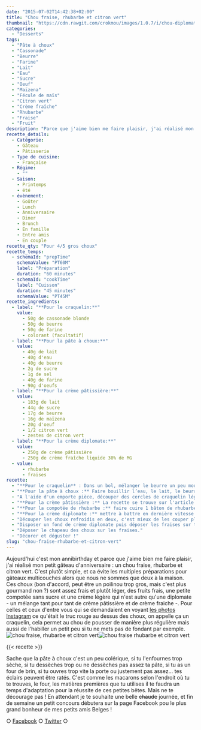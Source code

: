```yaml
---
date: "2015-07-02T14:42:38+02:00"
title: "Chou fraise, rhubarbe et citron vert"
thumbnail: "https://cdn.rawgit.com/crokmou/images/1.0.7/i/chou-diplomate-fraise-rhubarbe-citron-vert-crokmou-blog.jpg"
categories:
  - "Desserts"
tags:
  - "Pâte à choux"
  - "Cassonade"
  - "Beurre"
  - "Farine"
  - "Lait"
  - "Eau"
  - "Sucre"
  - "Oeuf"
  - "Maïzena"
  - "Fécule de maïs"
  - "Citron vert"
  - "Crème fraîche"
  - "Rhubarbe"
  - "Fraise"
  - "Fruit"
description: "Parce que j'aime bien me faire plaisir, j'ai réalisé mon petit gâteau d'anniversaire : un chou fraise, rhubarbe et citron vert. C'est plutôt simple..."
recette_details:
  - Catégorie:
    - Gâteau
    - Pâtisserie
  - Type de cuisine:
    - Française
  - Régime:
    - ""
  - Saison:
    - Printemps
    - été
  - évènement:
    - Goûter
    - Lunch
    - Anniversaire
    - Diner
    - Brunch
    - En famille
    - Entre amis
    - En couple
recette_qty: "Pour 4/5 gros choux"
recette_temps:
  - schemaId: "prepTime"
    schemaValue: "PT60M"
    label: "Préparation"
    duration: "60 minutes"
  - schemaId: "cookTime"
    label: "Cuisson"
    duration: "45 minutes"
    schemaValue: "PT45M"
recette_ingredients:
  - label: "**Pour le craquelin:**"
    value:
      - 50g de cassonade blonde
      - 50g de beurre
      - 50g de farine
      - colorant (facultatif)
  - label: "**Pour la pâte à choux:**"
    value:
      - 40g de lait
      - 40g d'eau
      - 40g de beurre
      - 2g de sucre
      - 1g de sel
      - 40g de farine
      - 90g d'oeufs
  - label: "**Pour la crème pâtissière:**"
    value:
      - 183g de lait
      - 44g de sucre
      - 17g de beurre
      - 16g de maïzena
      - 20g d'oeuf
      - 1/2 citron vert
      - zestes de citron vert
  - label: "**Pour la crème diplomate:**"
    value:
      - 250g de crème pâtissière
      - 250g de crème fraîche liquide 30% de MG
  - value:
      - rhubarbe
      - fraises
recette:
  - "**Pour le craquelin** : Dans un bol, mélanger le beurre un peu mou, la cassonade et la farine (éventuellement le colorant, j'ai mi une pointe de colorant rouge en poudre). Aplatir assez finement le mélange homogène entre deux feuilles de papier sulfurisé et mettre le tout à plat au congélateur pendant 5/10 minutes. Réserver ensuite au réfrigérateur."
  - "**Pour la pâte à choux :** Faire bouillir l’eau, le lait, le beurre, le sucre et le sel. Une fois que la préparation boue, ajouter la farine hors du feu et bien mélanger. Remettre la casserole sur le feu et dessécher ensuite la pâte à l'aide d'une spatule (elle doit se décoller de la casserole) pendant 2/3 minutes. La pâte ne doit pas être trop humide. Verser la pâte dans un cul de poule ou dans le bol d'un batteur. A l’aide d’une spatule ou de la feuille du robot, mélanger la pâte pour refroidir le tout. Ajouter les œufs petit à petit en mélangeant bien, la pâte doit être ni trop liquide ni trop compacte. (Comme disent mes profs, lorsque vous soulevez votre spatule, la pâte glisse et doit former un string… si l’image peut vous aider ;)) Préchauffer le four à 170°C Dresser vos choux, plus ou moins gros selon vos préférences, à l’aide d’une poche à douille -douille de 18 unie ici - sur une plaque préalablement recouverte de papier sulfurisé ou d'un silpat. Bien espacer les choux car ils vont prendre du volume à la cuisson."
  - "A l'aide d'un emporte pièce, découper des cercles de craquelin légèrement plus petits que les choux. Placer un cercle sur chaque chou puis enfourner rapidement. Laisser cuire 40/45 minutes environ en prenant soin d'entrouvrir rapidement la porte du four après 20 minutes (pour laisser la vapeur s'échapper)"
  - "**Pour la crème pâtissière :** La recette se trouve sur l'article des [éclairs combava](https://crokmou.com/2015/04/eclairs-combava-et-vanille), c'est exactement la même chose sauf que là, il faut ajouter en plus au mélange lait/beurre/sucre le demi jus de citron vert et quelques zestes - et évidemment supprimer le combava-."
  - "**Pour la compotée de rhubarbe :** faire cuire 1 bâton de rhubarbe dans de l'eau bouillante quelques minutes, égoutter et voilà la compotée."
  - "**Pour la crème diplomate :** mettre à battre en dernière vitesse la crème pâtissière refroidie. Une fois celle-ci bien crémeuse, verser petit à petit la crème fraîche. La diplomate doit être assez ferme. Verser dans une poche à douille munie d'une douille cannelée."
  - "Découper les choux refroidis en deux, c'est mieux de les couper plutôt à la base ainsi on verra d'autant plus les fraises."
  - "Disposer un fond de crème diplomate puis déposer les fraises sur tout le tour du chou. Au centre ajouter un peu de compotée de rhubarbe puis faire une rosace de diplomate."
  - "Déposer le chapeau des choux sur les fraises."
  - "Décorer et déguster !"
slug: "chou-fraise-rhubarbe-et-citron-vert"
---
```


Aujourd'hui c'est mon annibirthday et parce que j'aime bien me faire plaisir, j'ai réalisé mon petit gâteau d'anniversaire : un chou fraise, rhubarbe et citron vert. C'est plutôt simple, et ca évite les multiples préparations pour gâteaux multicouches alors que nous ne sommes que deux à la maison. Ces choux (bon d'accord, peut être un poilinou trop gros, mais c'est plus gourmand non ?) sont assez frais et plutôt léger, des fruits frais, une petite compotée sans sucre et une crème légère qui n'est autre qu'une diplomate - un mélange tant pour tant de crème pâtissière et de crème fraiche -. Pour celles et ceux d'entre vous qui se demandaient en voyant [les photos Instagram](https://instagram.com/crokmou.blog/) ce qu'était le truc rouge au dessus des choux, on appelle ça un craquelin, cela permet au chou de pousser de manière plus régulière mais aussi de l'habiller un petit peu si tu ne mets pas de fondant par exemple. ![chou fraise, rhubarbe et citron vert ](https://cdn.rawgit.com/crokmou/images/1.0.7/i/chou-diplomate-fraise-rhubarbe-citron-vert-crokmou-blog-2.jpg)![chou fraise rhubarbe et citron vert](https://cdn.rawgit.com/crokmou/images/1.0.7/i/chou-diplomate-fraise-rhubarbe-citron-vert-crokmou-blog-1.jpg)

{{< recette >}}

Sache que la pâte à choux c'est un peu colérique, si tu l'enfournes trop sèche, si tu dessèches trop ou ne dessèches pas assez ta pâte, si tu as un four de brin, si tu ouvres trop vite la porte ou justement pas assez... tes éclairs peuvent être ratés. C'est comme les macarons selon l'endroit où tu te trouves, le four, les matières premières que tu utilises il te faudra un temps d'adaptation pour la réussite de ces petites bêtes. Mais ne te décourage pas ! En attendant je te souhaite une belle <del>chaude</del> journée, et fin de semaine un petit concours débutera sur la page Facebook pou le plus grand bonheur de mes petits amis Belges !

○ [Facebook](https://www.facebook.com/crokmou.blog) ○ [Twitter](https://twitter.com/Crokmou) ○
